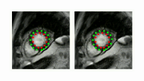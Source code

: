 <p float="left">
  <img src='healthy_apical_deformation/video_1.gif' align="right" width=100>
  <img src='healthy_apical_deformation/video_1.gif' align="right" width=100>
</p>
